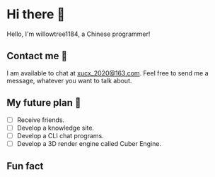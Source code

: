 # Hi there 👋
Hello, I'm willowtree1184, a Chinese programmer!

## Contact me 💬
I am available to chat at [xucx_2020@163.com](mailto:WillowTree1184<xucx_2020@163.com>). Feel free to send me a message, whatever you want to talk about.

## My future plan 🔭
- [ ] Receive friends.
- [ ] Develop a knowledge site.
- [ ] Develop a CLI chat programs.
- [ ] Develop a 3D render engine called Cuber Engine.

## Fun fact

<!--
**WillowTree1184/willowtree1184** is a ✨ _special_ ✨ repository because its `README.md` (this file) appears on your GitHub profile.

Here are some ideas to get you started:

- 🔭 I’m currently working on ...
- 🌱 I’m currently learning ...
- 👯 I’m looking to collaborate on ...
- 🤔 I’m looking for help with ...
- 💬 Ask me about ...
- 📫 How to reach me: ...
- 😄 Pronouns: ...
- ⚡ Fun fact: ...
-->
